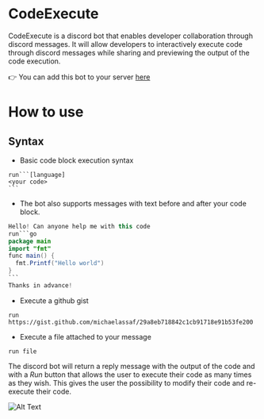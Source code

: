 # CodeExecute

CodeExecute is a discord bot that enables developer collaboration through discord messages. It will allow developers to interactively execute code through discord messages while sharing and previewing the output of the code execution.

:point_right: You can add this bot to your server [here](https://discord.com/api/oauth2/authorize?client_id=955836104559460362&permissions=534723950656&scope=bot%20applications.commands)

# How to use
## Syntax
- Basic code block execution syntax
````
run```[language]
<your code>
```
````
- The bot also supports messages with text before and after your code block.
````java
Hello! Can anyone help me with this code
run```go
package main
import "fmt"
func main() {
  fmt.Printf("Hello world")
}
```
Thanks in advance!
````
- Execute a github gist
```
run https://gist.github.com/michaelassaf/29a8eb718842c1cb91718e91b53fe200
```
- Execute a file attached to your message
```
run file
```

The discord bot will return a reply message with the output of the code and with a *Run* button that allows the user to execute their code as many times as they wish. This gives the user the possibility to modify their code and re-execute their code.

![Alt Text](https://media.giphy.com/media/v5kxUwov8ajcKqeNee/giphy.gif)